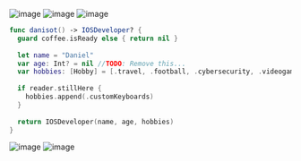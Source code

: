 ![image](https://img.shields.io/badge/Swift-FA7343?style=for-the-badge&logo=swift&logoColor=white)
![image](https://img.shields.io/badge/Xcode-007ACC?style=for-the-badge&logo=Xcode&logoColor=white)
![image](https://img.shields.io/badge/GIT-E44C30?style=for-the-badge&logo=git&logoColor=white)
```swift
func danisot() -> IOSDeveloper? {
  guard coffee.isReady else { return nil }
  
  let name = "Daniel"
  var age: Int? = nil //TODO: Remove this...
  var hobbies: [Hobby] = [.travel, .football, .cybersecurity, .videogames]
  
  if reader.stillHere {
    hobbies.append(.customKeyboards)
  }
  
  return IOSDeveloper(name, age, hobbies)
}

```
![image](https://github-readme-streak-stats.herokuapp.com/?user=danisot)
![image](https://github-readme-stats.vercel.app/api?username=danisot)

<!---
danisot/danisot is a ✨ special ✨ repository because its `README.md` (this file) appears on your GitHub profile.
You can click the Preview link to take a look at your changes.
--->
